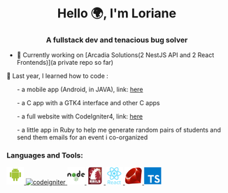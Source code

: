 <h1 align="center">Hello 🌍, I'm Loriane</h1>
<h3 align="center">A fullstack dev and tenacious bug solver</h3>

- 🌱 Currently working on [Arcadia Solutions(2 NestJS API and 2 React Frontends)](a private repo so far)

👯 Last year, I learned how to code : 
  <ul>- a mobile app (Android, in JAVA), link: <a href="https://github.com/Mil0w0/cookmaster-android" >here</a></ul>
  <ul>- a C app with a GTK4 interface and other C apps</ul>
  <ul>- a full website with CodeIgniter4, link: <a href="https://github.com/M0UTOO/cook-master">here</a></ul>
  <ul>- a little app in Ruby to help me generate random pairs of students and send them emails for an event i co-organized</ul>

<h3 align="left">Languages and Tools:</h3>
<p align="left"> <a href="https://developer.android.com" target="_blank" rel="noreferrer"> <img src="https://raw.githubusercontent.com/devicons/devicon/master/icons/android/android-original-wordmark.svg" alt="android" width="40" height="40"/> </a> <a href="https://codeigniter.com" target="_blank" rel="noreferrer"> <img src="https://cdn.worldvectorlogo.com/logos/codeigniter.svg" alt="codeigniter" width="40" height="40"/> </a> <a href="https://nodejs.org" target="_blank" rel="noreferrer"> <img src="https://raw.githubusercontent.com/devicons/devicon/master/icons/nodejs/nodejs-original-wordmark.svg" alt="nodejs" width="40" height="40"/> </a> <a href="https://rubyonrails.org" target="_blank" rel="noreferrer"> <img src="https://raw.githubusercontent.com/devicons/devicon/master/icons/rails/rails-original-wordmark.svg" alt="rails" width="40" height="40"/> </a> <a href="https://reactjs.org/" target="_blank" rel="noreferrer"> <img src="https://raw.githubusercontent.com/devicons/devicon/master/icons/react/react-original-wordmark.svg" alt="react" width="40" height="40"/> </a> <a href="https://www.ruby-lang.org/en/" target="_blank" rel="noreferrer"> <img src="https://raw.githubusercontent.com/devicons/devicon/master/icons/ruby/ruby-original.svg" alt="ruby" width="40" height="40"/> </a> <a href="https://www.typescriptlang.org/" target="_blank" rel="noreferrer"> <img src="https://raw.githubusercontent.com/devicons/devicon/master/icons/typescript/typescript-original.svg" alt="typescript" width="40" height="40"/> </a> </p>
